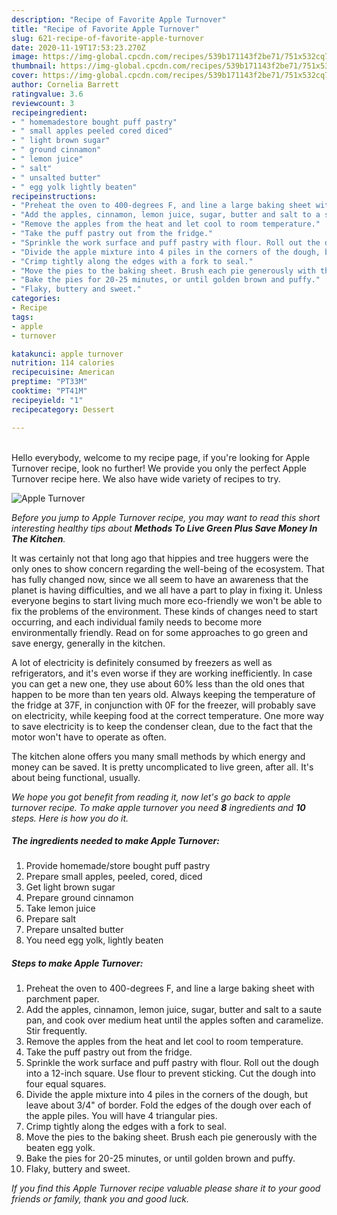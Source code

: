 ```yaml
---
description: "Recipe of Favorite Apple Turnover"
title: "Recipe of Favorite Apple Turnover"
slug: 621-recipe-of-favorite-apple-turnover
date: 2020-11-19T17:53:23.270Z
image: https://img-global.cpcdn.com/recipes/539b171143f2be71/751x532cq70/apple-turnover-recipe-main-photo.jpg
thumbnail: https://img-global.cpcdn.com/recipes/539b171143f2be71/751x532cq70/apple-turnover-recipe-main-photo.jpg
cover: https://img-global.cpcdn.com/recipes/539b171143f2be71/751x532cq70/apple-turnover-recipe-main-photo.jpg
author: Cornelia Barrett
ratingvalue: 3.6
reviewcount: 3
recipeingredient:
- " homemadestore bought puff pastry"
- " small apples peeled cored diced"
- " light brown sugar"
- " ground cinnamon"
- " lemon juice"
- " salt"
- " unsalted butter"
- " egg yolk lightly beaten"
recipeinstructions:
- "Preheat the oven to 400-degrees F, and line a large baking sheet with parchment paper."
- "Add the apples, cinnamon, lemon juice, sugar, butter and salt to a saute pan, and cook over medium heat until the apples soften and caramelize. Stir frequently."
- "Remove the apples from the heat and let cool to room temperature."
- "Take the puff pastry out from the fridge."
- "Sprinkle the work surface and puff pastry with flour. Roll out the dough into a 12-inch square. Use flour to prevent sticking. Cut the dough into four equal squares."
- "Divide the apple mixture into 4 piles in the corners of the dough, but leave about 3/4&#34; of border. Fold the edges of the dough over each of the apple piles. You will have 4 triangular pies."
- "Crimp tightly along the edges with a fork to seal."
- "Move the pies to the baking sheet. Brush each pie generously with the beaten egg yolk."
- "Bake the pies for 20-25 minutes, or until golden brown and puffy."
- "Flaky, buttery and sweet."
categories:
- Recipe
tags:
- apple
- turnover

katakunci: apple turnover 
nutrition: 114 calories
recipecuisine: American
preptime: "PT33M"
cooktime: "PT41M"
recipeyield: "1"
recipecategory: Dessert

---
```

<br>
Hello everybody, welcome to my recipe page, if you're looking for Apple Turnover recipe, look no further! We provide you only the perfect Apple Turnover recipe here. We also have wide variety of recipes to try.
<br>


![Apple Turnover](https://img-global.cpcdn.com/recipes/539b171143f2be71/751x532cq70/apple-turnover-recipe-main-photo.jpg)

<i>Before you jump to Apple Turnover recipe, you may want to read this short interesting healthy tips about 
<strong>Methods To Live Green Plus Save Money In The Kitchen</strong>.</i>
</br>

It was certainly not that long ago that hippies and tree huggers were the only ones to show concern regarding the well-being of the ecosystem. That has fully changed now, since we all seem to have an awareness that the planet is having difficulties, and we all have a part to play in fixing it. Unless everyone begins to start living much more eco-friendly we won't be able to fix the problems of the environment. These kinds of changes need to start occurring, and each individual family needs to become more environmentally friendly. Read on for some approaches to go green and save energy, generally in the kitchen.

A lot of electricity is definitely consumed by freezers as well as refrigerators, and it's even worse if they are working inefficiently. In case you can get a new one, they use about 60% less than the old ones that happen to be more than ten years old. Always keeping the temperature of the fridge at 37F, in conjunction with 0F for the freezer, will probably save on electricity, while keeping food at the correct temperature. One more way to save electricity is to keep the condenser clean, due to the fact that the motor won't have to operate as often.

The kitchen alone offers you many small methods by which energy and money can be saved. It is pretty uncomplicated to live green, after all. It's about being functional, usually.


<i>We hope you got benefit from reading it, now let's go back to apple turnover recipe. To make apple turnover you need <strong>8</strong> ingredients and <strong>10</strong> steps. Here is how you do it.
</i>

##### The ingredients needed to make Apple Turnover:

1. Provide  homemade/store bought puff pastry
1. Prepare  small apples, peeled, cored, diced
1. Get  light brown sugar
1. Prepare  ground cinnamon
1. Take  lemon juice
1. Prepare  salt
1. Prepare  unsalted butter
1. You need  egg yolk, lightly beaten


##### Steps to make Apple Turnover:

1. Preheat the oven to 400-degrees F, and line a large baking sheet with parchment paper.
1. Add the apples, cinnamon, lemon juice, sugar, butter and salt to a saute pan, and cook over medium heat until the apples soften and caramelize. Stir frequently.
1. Remove the apples from the heat and let cool to room temperature.
1. Take the puff pastry out from the fridge.
1. Sprinkle the work surface and puff pastry with flour. Roll out the dough into a 12-inch square. Use flour to prevent sticking. Cut the dough into four equal squares.
1. Divide the apple mixture into 4 piles in the corners of the dough, but leave about 3/4&#34; of border. Fold the edges of the dough over each of the apple piles. You will have 4 triangular pies.
1. Crimp tightly along the edges with a fork to seal.
1. Move the pies to the baking sheet. Brush each pie generously with the beaten egg yolk.
1. Bake the pies for 20-25 minutes, or until golden brown and puffy.
1. Flaky, buttery and sweet.


<i>If you find this Apple Turnover recipe valuable please share it to your good friends or family, thank you and good luck.</i>
